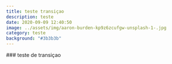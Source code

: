 ```yaml
---
title: teste transiçao
description: teste
date: 2020-09-09 12:40:50
image: ../assets/img/aaron-burden-kp9z6zcufgw-unsplash-1-.jpg
category: teste
background: "#3b3b3b"
---
```

\### teste de transiçao